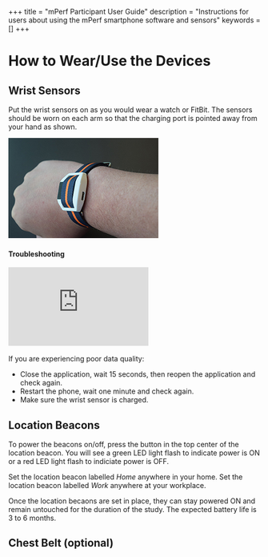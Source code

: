 +++
title = "mPerf Participant User Guide"
description = "Instructions for users about using the mPerf smartphone software and sensors"
keywords = []
+++


# How to Wear/Use the Devices

## Wrist Sensors

Put the wrist sensors on as you would wear a watch or FitBit. The sensors should be worn on each arm so that the charging port is pointed away from your hand as shown.

<img src="/img/howto/mPerf/WearingHRVright.jpg">

#### Troubleshooting
<iframe src="https://www.youtube.com/embed/2n7HwLWlgtQ" width="280" height="157" frameborder="0" allowfullscreen="allowfullscreen"></iframe>

If you are experiencing poor data quality:

- Close the application, wait 15 seconds, then reopen the application and check again.
- Restart the phone, wait one minute and check again.
- Make sure the wrist sensor is charged.

## Location Beacons

To power the beacons on/off, press the button in the top center of the location beacon. You will see a green LED light flash to indicate power is ON or a red LED light flash to indiciate power is OFF.

Set the location beacon labelled *Home* anywhere in your home. Set the location beacon labelled *Work* anywhere at your workplace.

Once the location becaons are set in place, they can stay powered ON and remain untouched for the duration of the study. The expected battery life is 3 to 6 months.

## Chest Belt (optional)
